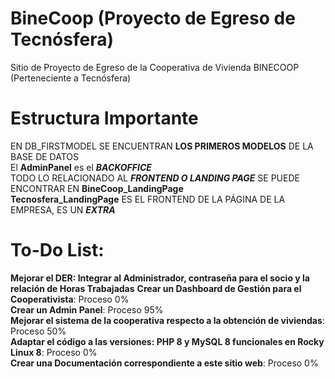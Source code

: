 # BineCoop (Proyecto de Egreso de Tecnósfera)
Sitio de Proyecto de Egreso de la Cooperativa de Vivienda BINECOOP (Perteneciente a Tecnósfera)

# Estructura Importante
EN DB_FIRSTMODEL SE ENCUENTRAN **LOS PRIMEROS MODELOS** DE LA BASE DE DATOS<br>
El **AdminPanel** es el ***BACKOFFICE***<br>
TODO LO RELACIONADO AL ***FRONTEND O LANDING PAGE*** SE PUEDE ENCONTRAR EN **BineCoop_LandingPage**<br>
**Tecnosfera_LandingPage** ES EL FRONTEND DE LA PÁGINA DE LA EMPRESA, ES UN ***EXTRA***<br>



# To-Do List:
**Mejorar el DER: Integrar al Administrador, contraseña para el socio y la relación de Horas Trabajadas**
**Crear un Dashboard de Gestión para el Cooperativista**: Proceso 0%<br>
**Crear un Admin Panel**: Proceso 95%<br>
**Mejorar el sistema de la cooperativa respecto a la obtención de viviendas**: Proceso 50%<br>
**Adaptar el código a las versiones: PHP 8 y MySQL 8 funcionales en Rocky Linux 8**: Proceso 0%<br>
**Crear una Documentación correspondiente a este sitio web**: Proceso 0%<br>
